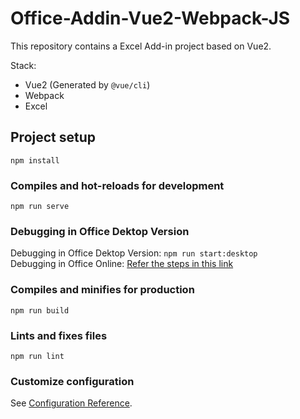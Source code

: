 # Office-Addin-Vue2-Webpack-JS
This repository contains a Excel Add-in project based on Vue2.

Stack:
* Vue2 (Generated by `@vue/cli`)
* Webpack
* Excel

## Project setup
```
npm install
```

### Compiles and hot-reloads for development
```
npm run serve
```

### Debugging in Office Dektop Version
Debugging in Office Dektop Version: `npm run start:desktop`  
Debugging in Office Online: [Refer the steps in this link](https://github.com/OfficeDev/Excel-Scenario-based-Add-in-Samples/blob/main/Mail-Merge-Sample-Add-in/README.md#sideload-the-sample-add-in-on-excel-online)

### Compiles and minifies for production
```
npm run build
```

### Lints and fixes files
```
npm run lint
```

### Customize configuration
See [Configuration Reference](https://cli.vuejs.org/config/).
